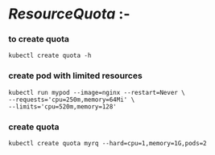 # *ResourceQuota* :-

### to create quota
```
kubectl create quota -h
```

### create pod with limited resources
```
kubectl run mypod --image=nginx --restart=Never \
--requests='cpu=250m,memory=64Mi' \
--limits='cpu=520m,memory=128'
```

### create quota
```
kubectl create quota myrq --hard=cpu=1,memory=1G,pods=2
```
